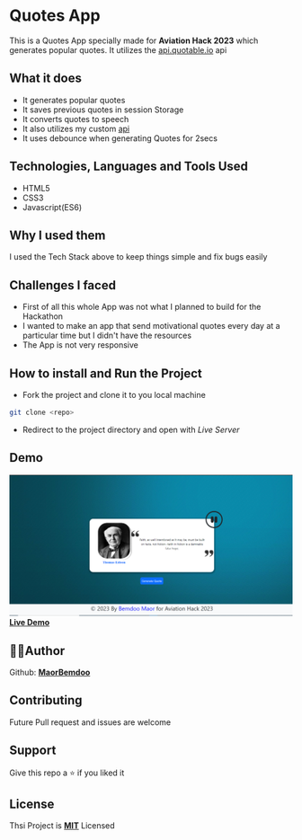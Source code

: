 # Quotes App

This is a Quotes App specially made for **Aviation Hack 2023** which generates popular quotes. It utilizes the [api.quotable.io](https://api.quotable.io) api

## What it does

- It generates popular quotes
- It saves previous quotes in session Storage
- It converts quotes to speech
- It also utilizes my custom [api](authors.json)
- It uses debounce when generating Quotes for 2secs

## Technologies, Languages and Tools Used

- HTML5
- CSS3
- Javascript(ES6)

## Why I used them

I used the Tech Stack above to keep things simple and fix bugs easily

## Challenges I faced

- First of all this whole App was not what I planned to build for the Hackathon
- I wanted to make an app that send motivational quotes every day at a particular time but I didn't have the resources
- The App is not very responsive

## How to install and Run the Project

- Fork the project and clone it to you local machine
```bash
git clone <repo>
```
- Redirect to the project directory and open with *Live Server*

## Demo

![Screenshots](Img/Screenshot.png)
<br>
**[Live Demo](https://bemdoom-aviation-hack-2023.vercel.app)**

## 👨‍💻Author

Github: **[MaorBemdoo](https://github.com/MaorBemdoo)**

## Contributing

Future Pull request and issues are welcome

## Support

Give this repo a ⭐ if you liked it

## License

Thsi Project is **[MIT](LICENSE)** Licensed

